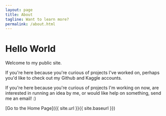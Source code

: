 ```yaml
---
layout: page
title: About
tagline: Want to learn more?  
permalink: /about.html
---
```


# Hello World

Welcome to my public site.

If you're here because you're curious of projects I've worked on, perhaps you'd like to check out my Github and Kaggle accounts.

If you're here because you're curious of projects I'm working on now, are interested in running an idea by me, or would like help on something, send me an email! :)

[Go to the Home Page]({{ site.url }}{{ site.baseurl }})
